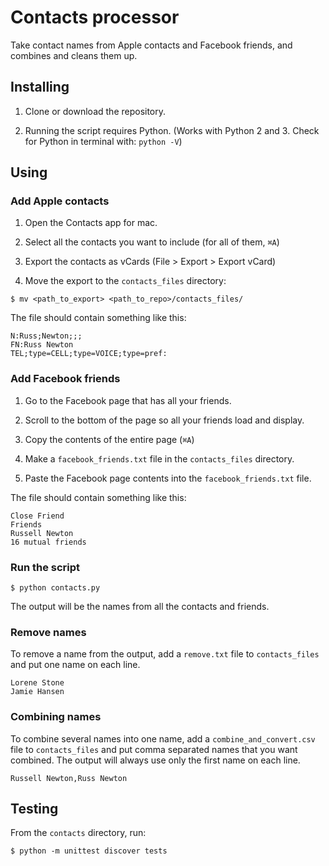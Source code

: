 # Contacts processor

Take contact names from Apple contacts and Facebook friends, and combines and cleans them up.


## Installing

1. Clone or download the repository.

2. Running the script requires Python. (Works with Python 2 and 3. Check for Python in terminal with: `python -V`)


## Using

### Add Apple contacts

1. Open the Contacts app for mac.

1. Select all the contacts you want to include (for all of them, `⌘A`)

1. Export the contacts as vCards (File > Export > Export vCard)

1. Move the export to the `contacts_files` directory:

```
$ mv <path_to_export> <path_to_repo>/contacts_files/
```

The file should contain something like this:

```
N:Russ;Newton;;;
FN:Russ Newton
TEL;type=CELL;type=VOICE;type=pref:
```

### Add Facebook friends

1. Go to the Facebook page that has all your friends.

1. Scroll to the bottom of the page so all your friends load and display.

1. Copy the contents of the entire page (`⌘A`)

1. Make a `facebook_friends.txt` file in the `contacts_files` directory.

1. Paste the Facebook page contents into the `facebook_friends.txt` file.

The file should contain something like this:

```
Close Friend
Friends
Russell Newton
16 mutual friends
```

### Run the script

    $ python contacts.py

The output will be the names from all the contacts and friends.

### Remove names

To remove a name from the output, add a `remove.txt` file to `contacts_files` and put one name on each line.

```
Lorene Stone
Jamie Hansen
```

### Combining names

To combine several names into one name, add a `combine_and_convert.csv` file to `contacts_files` and put comma separated names that you want combined. The output will always use only the first name on each line.

```
Russell Newton,Russ Newton
```


## Testing

From the `contacts` directory, run:

    $ python -m unittest discover tests
